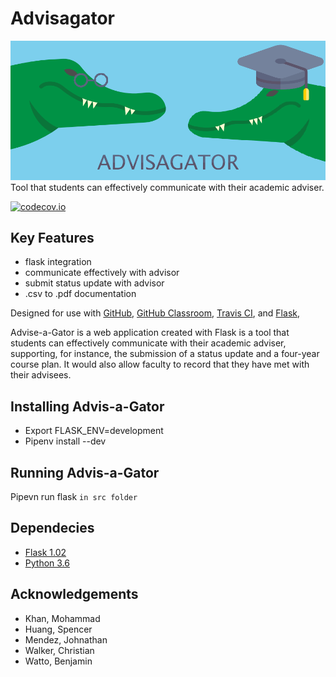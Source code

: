 # Advisagator

![Image of Logo](https://raw.githubusercontent.com/GatorEducator/advisagator/master/.github/advisagator.png)
Tool that students can effectively communicate with their academic adviser.

[![codecov.io](http://codecov.io/github/GatorEducator/advisagator/coverage.svg?branch=master)](http://codecov.io/github/GatorEducator/advisagator?branch=master)

## Key Features

* flask integration
* communicate effectively with advisor
* submit status update with advisor
* .csv to .pdf documentation

Designed for use with [GitHub](https://github.com/), [GitHub
Classroom](https://classroom.github.com/), [Travis CI](https://travis-ci.com/),
and [Flask](http://flask.pocoo.org/),

Advise-a-Gator is a web application created with Flask is a tool that students
can effectively communicate with their academic adviser, supporting, for instance,
the submission of a status update and a four-year course plan. It would also
allow faculty to record that they have met with their advisees.

## Installing Advis-a-Gator

* Export FLASK_ENV=development
* Pipenv install --dev

## Running Advis-a-Gator

Pipevn run flask `in src folder`

## Dependecies

* [Flask 1.02](http://flask.pocoo.org)
* [Python 3.6](https://www.python.org/downloads/release/python-360)

## Acknowledgements

* Khan, Mohammad
* Huang, Spencer
* Mendez, Johnathan
* Walker, Christian
* Watto, Benjamin
